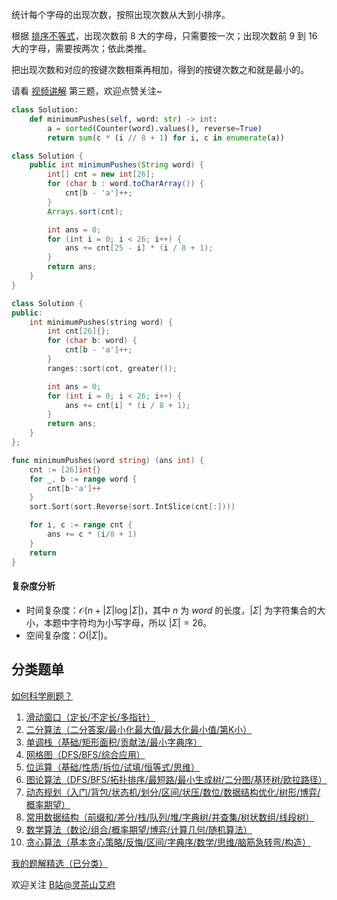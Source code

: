 统计每个字母的出现次数，按照出现次数从大到小排序。

根据 [排序不等式](https://baike.baidu.com/item/%E6%8E%92%E5%BA%8F%E4%B8%8D%E7%AD%89%E5%BC%8F/7775728)，出现次数前 $8$ 大的字母，只需要按一次；出现次数前 $9$ 到 $16$ 大的字母，需要按两次；依此类推。

把出现次数和对应的按键次数相乘再相加，得到的按键次数之和就是最小的。

请看 [视频讲解](https://www.bilibili.com/video/BV1Q5411C7mN/) 第三题，欢迎点赞关注~

```py [sol-Python3]
class Solution:
    def minimumPushes(self, word: str) -> int:
        a = sorted(Counter(word).values(), reverse=True)
        return sum(c * (i // 8 + 1) for i, c in enumerate(a))
```

```java [sol-Java]
class Solution {
    public int minimumPushes(String word) {
        int[] cnt = new int[26];
        for (char b : word.toCharArray()) {
            cnt[b - 'a']++;
        }
        Arrays.sort(cnt);

        int ans = 0;
        for (int i = 0; i < 26; i++) {
            ans += cnt[25 - i] * (i / 8 + 1);
        }
        return ans;
    }
}
```

```cpp [sol-C++]
class Solution {
public:
    int minimumPushes(string word) {
        int cnt[26]{};
        for (char b: word) {
            cnt[b - 'a']++;
        }
        ranges::sort(cnt, greater());

        int ans = 0;
        for (int i = 0; i < 26; i++) {
            ans += cnt[i] * (i / 8 + 1);
        }
        return ans;
    }
};
```

```go [sol-Go]
func minimumPushes(word string) (ans int) {
	cnt := [26]int{}
	for _, b := range word {
		cnt[b-'a']++
	}
	sort.Sort(sort.Reverse(sort.IntSlice(cnt[:])))

	for i, c := range cnt {
		ans += c * (i/8 + 1)
	}
	return
}
```

#### 复杂度分析

- 时间复杂度：$\mathcal{O}(n+|\Sigma|\log |\Sigma|)$，其中 $n$ 为 $\textit{word}$ 的长度，$|\Sigma|$ 为字符集合的大小，本题中字符均为小写字母，所以 $|\Sigma|=26$。
- 空间复杂度：$O(|\Sigma|)$。

## 分类题单

[如何科学刷题？](https://leetcode.cn/circle/discuss/RvFUtj/)

1. [滑动窗口（定长/不定长/多指针）](https://leetcode.cn/circle/discuss/0viNMK/)
2. [二分算法（二分答案/最小化最大值/最大化最小值/第K小）](https://leetcode.cn/circle/discuss/SqopEo/)
3. [单调栈（基础/矩形面积/贡献法/最小字典序）](https://leetcode.cn/circle/discuss/9oZFK9/)
4. [网格图（DFS/BFS/综合应用）](https://leetcode.cn/circle/discuss/YiXPXW/)
5. [位运算（基础/性质/拆位/试填/恒等式/思维）](https://leetcode.cn/circle/discuss/dHn9Vk/)
6. [图论算法（DFS/BFS/拓扑排序/最短路/最小生成树/二分图/基环树/欧拉路径）](https://leetcode.cn/circle/discuss/01LUak/)
7. [动态规划（入门/背包/状态机/划分/区间/状压/数位/数据结构优化/树形/博弈/概率期望）](https://leetcode.cn/circle/discuss/tXLS3i/)
8. [常用数据结构（前缀和/差分/栈/队列/堆/字典树/并查集/树状数组/线段树）](https://leetcode.cn/circle/discuss/mOr1u6/)
9. [数学算法（数论/组合/概率期望/博弈/计算几何/随机算法）](https://leetcode.cn/circle/discuss/IYT3ss/)
10. [贪心算法（基本贪心策略/反悔/区间/字典序/数学/思维/脑筋急转弯/构造）](https://leetcode.cn/circle/discuss/g6KTKL/)

[我的题解精选（已分类）](https://github.com/EndlessCheng/codeforces-go/blob/master/leetcode/SOLUTIONS.md)

欢迎关注 [B站@灵茶山艾府](https://space.bilibili.com/206214)
